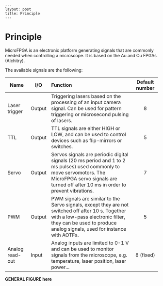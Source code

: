 ```
---
layout: post
title: Principle
---
```

# Principle

MicroFPGA is an electronic platform generating signals that are commonly needed when controlling a microscope. It is based on the Au and Cu FPGAs (Alchitry).

The available signals are the following:

| Name            | I/O    | Function                                                     | Default number |
| --------------- | ------ | :----------------------------------------------------------- | :------------: |
| Laser trigger   | Output | Triggering lasers based on the processing of an input camera signal. Can be used for pattern triggering or microsecond pulsing of lasers. |       8        |
| TTL             | Output | TTL signals are either HIGH or LOW, and can be used to control devices such as flip-mirrors or switches. |       5        |
| Servo           | Output | Servos signals are periodic digital signals (20 ms period and 1 to 2 ms pulses) used commonly to move servomotors. The MicroFPGA servo signals are turned off after 10 ms in order to prevent vibrations. |       7        |
| PWM             | Output | PWM signals are similar to the Servo signals, except they are not switched off after 10 s. Together with a low-pass electronic filter, they can be used to produce analog signals, used for instance with AOTFs. |       5        |
| Analog read-out | Input  | Analog inputs are limited to 0-1 V and can be used to monitor signals from the microscope, e.g. temperature, laser position, laser power... |   8 (fixed)    |



**GENERAL FIGURE here**


